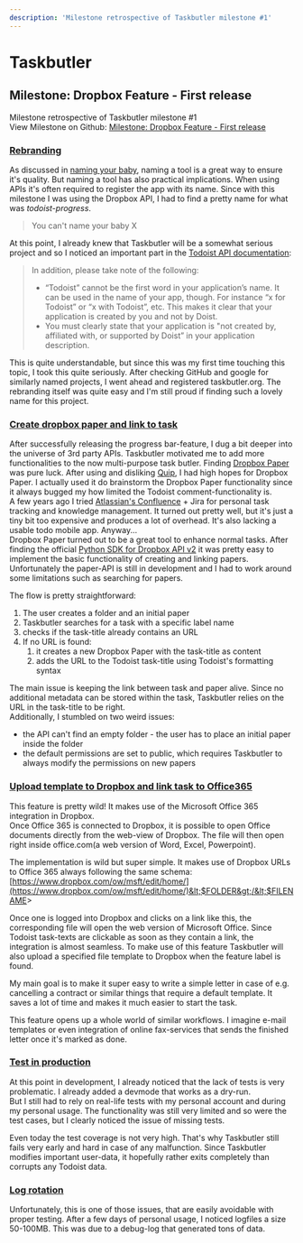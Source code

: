 ```yaml
---
description: 'Milestone retrospective of Taskbutler milestone #1'
---
```


# Taskbutler

## Milestone: Dropbox Feature - First release

Milestone retrospective of Taskbutler milestone \#1  
View Milestone on Github: [Milestone: Dropbox Feature - First release](milestone-dropbox-feature-first-release.md)

### [Rebranding](https://github.com/6uhrmittag/taskbutler/issues/14)

As discussed in [naming your baby](), naming a tool is a great way to ensure it's quality. But naming a tool has also practical implications. When using APIs it's often required to register the app with its name. Since with this milestone I was using the Dropbox API, I had to find a pretty name for what was _todoist-progress_.

> You can't name your baby X

At this point, I already knew that Taskbutler will be a somewhat serious project and so I noticed an important part in the [Todoist API documentation](https://developer.todoist.com/sync/v7/#brand-usage):

> In addition, please take note of the following:
>
> * “Todoist” cannot be the first word in your application’s name. It can be used in the name of your app, though. For instance “x for Todoist” or “x with Todoist”, etc. This makes it clear that your application is created by you and not by Doist.
> * You must clearly state that your application is "not created by, affiliated with, or supported by Doist” in your application description.

This is quite understandable, but since this was my first time touching this topic, I took this quite seriously. After checking GitHub and google for similarly named projects, I went ahead and registered taskbutler.org. The rebranding itself was quite easy and I'm still proud if finding such a lovely name for this project.

### [Create dropbox paper and link to task](https://github.com/6uhrmittag/taskbutler/issues/20)

After successfully releasing the progress bar-feature, I dug a bit deeper into the universe of 3rd party APIs. Taskbutler motivated me to add more functionalities to the now multi-purpose task butler. Finding [Dropbox Paper](https://www.dropbox.com/en/paper) was pure luck. After using and disliking [Quip](https://quip.com/), I had high hopes for Dropbox Paper. I actually used it do brainstorm the Dropbox Paper functionality since it always bugged my how limited the Todoist comment-functionality is.  
A few years ago I tried [Atlassian's Confluence](https://confluence.atlassian.com/) + Jira for personal task tracking and knowledge management. It turned out pretty well, but it's just a tiny bit too expensive and produces a lot of overhead. It's also lacking a usable todo mobile app. Anyway...  
Dropbox Paper turned out to be a great tool to enhance normal tasks. After finding the official [Python SDK for Dropbox API v2](https://github.com/dropbox/dropbox-sdk-python) it was pretty easy to implement the basic functionality of creating and linking papers. Unfortunately the paper-API is still in development and I had to work around some limitations such as searching for papers.

The flow is pretty straightforward:

1. The user creates a folder and an initial paper
2. Taskbutler searches for a task with a specific label name
3. checks if the task-title already contains an URL
4. If no URL is found:
   1. it creates a new Dropbox Paper with the task-title as content
   2. adds the URL to the Todoist task-title using Todoist's formatting syntax

The main issue is keeping the link between task and paper alive. Since no additional metadata can be stored within the task, Taskbutler relies on the URL in the task-title to be right.  
Additionally, I stumbled on two weird issues:

* the API can't find an empty folder - the user has to place an initial paper inside the folder
* the default permissions are set to public, which requires Taskbutler to always modify the permissions on new papers

### [Upload template to Dropbox and link task to Office365](https://github.com/6uhrmittag/taskbutler/issues/19)

This feature is pretty wild! It makes use of the Microsoft Office 365 integration in Dropbox.  
Once Office 365 is connected to Dropbox, it is possible to open Office documents directly from the web-view of Dropbox. The file will then open right inside office.com\(a web version of Word, Excel, Powerpoint\).

The implementation is wild but super simple. It makes use of Dropbox URLs to Office 365 always following the same schema: [https://www.dropbox.com/ow/msft/edit/home/](https://www.dropbox.com/ow/msft/edit/home/)&lt;$FOLDER&gt;/&lt;$FILENAME&gt;

Once one is logged into Dropbox and clicks on a link like this, the corresponding file will open the web version of Microsoft Office. Since Todoist task-texts are clickable as soon as they contain a link, the integration is almost seamless. To make use of this feature Taskbutler will also upload a specified file template to Dropbox when the feature label is found.

My main goal is to make it super easy to write a simple letter in case of e.g. cancelling a contract or similar things that require a default template. It saves a lot of time and makes it much easier to start the task.

This feature opens up a whole world of similar workflows. I imagine e-mail templates or even integration of online fax-services that sends the finished letter once it's marked as done.

### [Test in production](https://github.com/6uhrmittag/taskbutler/issues/27)

At this point in development, I already noticed that the lack of tests is very problematic. I already added a devmode that works as a dry-run.  
But I still had to rely on real-life tests with my personal account and during my personal usage. The functionality was still very limited and so were the test cases, but I clearly noticed the issue of missing tests.

Even today the test coverage is not very high. That's why Taskbutler still fails very early and hard in case of any malfunction. Since Taskbutler modifies important user-data, it hopefully rather exits completely than corrupts any Todoist data.

### [Log rotation](https://github.com/6uhrmittag/taskbutler/issues/25)

Unfortunately, this is one of those issues, that are easily avoidable with proper testing. After a few days of personal usage, I noticed logfiles a size 50-100MB. This was due to a debug-log that generated tons of data.

